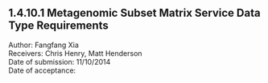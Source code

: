 1.4.10.1 Metagenomic Subset Matrix Service Data Type Requirements
------------------------------------------------------------------------------

Author: Fangfang Xia  
Receivers: Chris Henry, Matt Henderson  
Date of submission: 11/10/2014  
Date of acceptance:   


